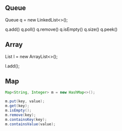 ## Queue

Queue<Node> q = new LinkedList<>();

q.add()
q.poll()
q.remove()
q.isEmpty()
q.size()
q.peek()


## Array

List<Node> l = new ArrayList<>();

l.add();

## Map

```java
Map<String, Integer> m = new HashMap<>();

m.put(key, value);
m.get(key);
m.isEmpty();
m.remove(key);
m.containsKey(key);
m.containsValue(value);
```
